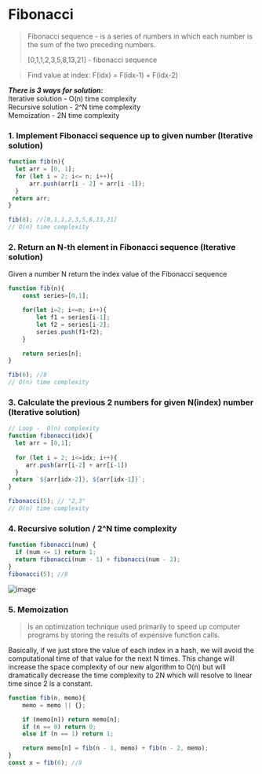 # Fibonacci

>Fibonacci sequence - is a series of numbers in which each number is the sum of the two preceding numbers.   
> 
> [0,1,1,2,3,5,8,13,21] - fibonacci sequence

> Find value at index:   F(idx) = F(idx-1) + F(idx-2)




***There is 3 ways for solution:***  
Iterative solution - O(n) time complexity  
Recursive solution - 2^N time complexity  
Memoization - 2N time complexity  


### 1. Implement Fibonacci sequence up to given number (Iterative solution)

```javascript
function fib(n){
  let arr = [0, 1];
  for (let i = 2; i<= n; i++){
      arr.push(arr[i - 2] + arr[i -1]);
  }
 return arr;
}

fib(8); //[0,1,1,2,3,5,8,13,21]
// O(n) time complexity
```




### 2. Return an N-th element in Fibonacci sequence (Iterative solution)
Given a number N return the index value of the Fibonacci sequence

```javascript
function fib(n){
    const series=[0,1];

    for(let i=2; i<=n; i++){
        let f1 = series[i-1];
        let f2 = series[i-2];
        series.push(f1+f2);
    }

    return series[n];
}

fib(6); //8
// O(n) time complexity
```


### 3. Calculate the previous 2 numbers for given N(index) number (Iterative solution)
```javascript
// Loop -  O(n) complexity
function fibonacci(idx){
  let arr = [0,1];
  
  for (let i = 2; i<=idx; i++){
     arr.push(arr[i-2] + arr[i-1])
  }
 return `${arr[idx-2]}, ${arr[idx-1]}`;
}

fibonacci(5); // "2,3"
// O(n) time complexity
```

### 4. Recursive solution  / 2^N time complexity
```javascript
function fibonacci(num) {
  if (num <= 1) return 1;
  return fibonacci(num - 1) + fibonacci(num - 2);
}
fibonacci(5); //8
```

![image](https://user-images.githubusercontent.com/8204364/107128583-d6991980-688c-11eb-9b5f-3a9f2109dda9.png)

### 5. Memoization
> Is an optimization technique used primarily to speed up computer programs by storing the results of expensive function calls.

Basically, if we just store the value of each index in a hash, we will avoid the computational time of that value for the next N times. This change will increase the space complexity of our new algorithm to O(n) but will dramatically decrease the time complexity to 2N which will resolve to linear time since 2 is a constant.

```javascript
function fib(n, memo){
    memo = memo || {};

    if (memo[n]) return memo[n];
    if (n == 0) return 0;
    else if (n == 1) return 1;

    return memo[n] = fib(n - 1, memo) + fib(n - 2, memo);
}
const x = fib(6); //8
```

